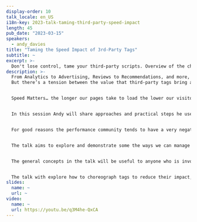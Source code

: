 ```yaml
---
display-order: 10
talk_locale: en_US
i18n-key: 2023-talk-taming-third-party-speed-impact
length: 45
pub_date: "2023-03-15"
speakers:
  - andy_davies
title: "Taming the Speed Impact of 3rd-Party Tags"
subtitle: ~
excerpt: >-
  Don't lose control, tame your third-party scripts. Overview of the challenges and how to overcome them.
description: >-
  From Analytics to Advertising, Reviews to Recommendations, and more, we rely on Third-Party Tags for critical aspects of our sites.  
  But there’s a tension between the value that third-party tags bring and the costs they impose.  


  Speed Matters… the longer our pages take to load the lower our visitors’ engagement is… lower page views, lower conversions, and lower revenue.  


  In this session Andy will share approaches and practical steps he uses to help clients reduce the impact tags have on the speed of visitors' experience.  


  For good reasons the performance community tends to have a very negative view of third-party tags, but love them or hate them they're part of our sites.  


  The talk aims to explore and demonstrate some the ways we can manage them and reduce their impact on site speed.  


  The general concepts in the talk will be useful to anyone who is involved with managing sites and third-party tags. Some of the concepts will require technical knowledge of how networks and browsers work but others will be useable by people who are adding tags using a tag managers.  


  The talk with explore how to choreograph tags to reduce their impact, and then cover approaches for monitoring and debugging tag performance.
slides:
  name: ~
  url: ~
video:
  name: ~
  url: https://youtu.be/q3M4he-QxCA
---
```

